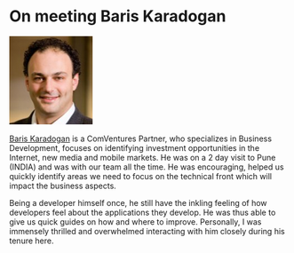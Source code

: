 # On meeting Baris Karadogan

<a href="http://baris.typepad.com/" title="Baris Karadogan"><img class="small right" src="/static/2006/bariskaradogan.jpg" alt="Baris Karadogan"></a>

[Baris Karadogan](http://baris.typepad.com/) is a ComVentures Partner, who specializes in Business Development, focuses on identifying investment opportunities in the Internet, new media and mobile markets. He was on a 2 day visit to Pune (INDIA) and was with our team all the time. He was encouraging, helped us quickly identify areas we need to focus on the technical front which will impact the business aspects.

Being a developer himself once, he still have the inkling feeling of how developers feel about the applications they develop. He was thus able to give us quick guides on how and where to improve. Personally, I was immensely thrilled and overwhelmed interacting with him closely during his tenure here.